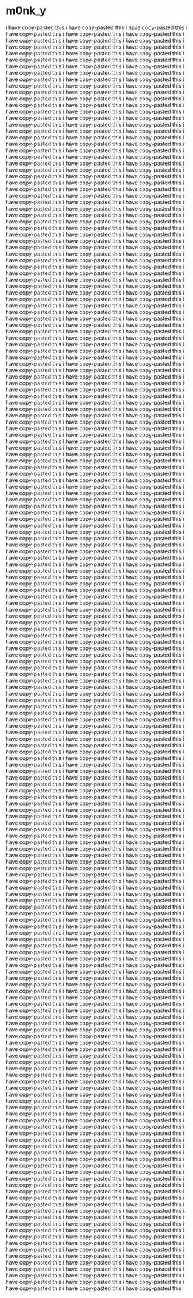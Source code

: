 # m0nk_y
i have copy-pasted this i have copy-pasted this i have copy-pasted this i have copy-pasted this i have copy-pasted this i have copy-pasted this i have copy-pasted this i have copy-pasted this i have copy-pasted this i have copy-pasted this i have copy-pasted this i have copy-pasted this i have copy-pasted this i have copy-pasted this i have copy-pasted this i have copy-pasted this i have copy-pasted this i have copy-pasted this i have copy-pasted this i have copy-pasted this i have copy-pasted this i have copy-pasted this i have copy-pasted this i have copy-pasted this i have copy-pasted this i have copy-pasted this i have copy-pasted this i have copy-pasted this i have copy-pasted this i have copy-pasted this i have copy-pasted this i have copy-pasted this i have copy-pasted this i have copy-pasted this i have copy-pasted this i have copy-pasted this i have copy-pasted this i have copy-pasted this i have copy-pasted this i have copy-pasted this i have copy-pasted this i have copy-pasted this i have copy-pasted this i have copy-pasted this i have copy-pasted this i have copy-pasted this i have copy-pasted this i have copy-pasted this i have copy-pasted this i have copy-pasted this i have copy-pasted this i have copy-pasted this i have copy-pasted this i have copy-pasted this i have copy-pasted this i have copy-pasted this i have copy-pasted this i have copy-pasted this i have copy-pasted this i have copy-pasted this i have copy-pasted this i have copy-pasted this i have copy-pasted this i have copy-pasted this i have copy-pasted this i have copy-pasted this i have copy-pasted this i have copy-pasted this i have copy-pasted this i have copy-pasted this i have copy-pasted this i have copy-pasted this i have copy-pasted this i have copy-pasted this i have copy-pasted this i have copy-pasted this i have copy-pasted this i have copy-pasted this i have copy-pasted this i have copy-pasted this i have copy-pasted this i have copy-pasted this i have copy-pasted this i have copy-pasted this i have copy-pasted this i have copy-pasted this i have copy-pasted this i have copy-pasted this i have copy-pasted this i have copy-pasted this i have copy-pasted this i have copy-pasted this i have copy-pasted this i have copy-pasted this i have copy-pasted this i have copy-pasted this i have copy-pasted this i have copy-pasted this i have copy-pasted this i have copy-pasted this i have copy-pasted this i have copy-pasted this i have copy-pasted this i have copy-pasted this i have copy-pasted this i have copy-pasted this i have copy-pasted this i have copy-pasted this i have copy-pasted this i have copy-pasted this i have copy-pasted this i have copy-pasted this i have copy-pasted this i have copy-pasted this i have copy-pasted this i have copy-pasted this i have copy-pasted this i have copy-pasted this i have copy-pasted this i have copy-pasted this i have copy-pasted this i have copy-pasted this i have copy-pasted this i have copy-pasted this i have copy-pasted this i have copy-pasted this i have copy-pasted this i have copy-pasted this i have copy-pasted this i have copy-pasted this i have copy-pasted this i have copy-pasted this i have copy-pasted this i have copy-pasted this i have copy-pasted this i have copy-pasted this i have copy-pasted this i have copy-pasted this i have copy-pasted this i have copy-pasted this i have copy-pasted this i have copy-pasted this i have copy-pasted this i have copy-pasted this i have copy-pasted this i have copy-pasted this i have copy-pasted this i have copy-pasted this i have copy-pasted this i have copy-pasted this i have copy-pasted this i have copy-pasted this i have copy-pasted this i have copy-pasted this i have copy-pasted this i have copy-pasted this i have copy-pasted this i have copy-pasted this i have copy-pasted this i have copy-pasted this i have copy-pasted this i have copy-pasted this i have copy-pasted this i have copy-pasted this i have copy-pasted this i have copy-pasted this i have copy-pasted this i have copy-pasted this i have copy-pasted this i have copy-pasted this i have copy-pasted this i have copy-pasted this i have copy-pasted this i have copy-pasted this i have copy-pasted this i have copy-pasted this i have copy-pasted this i have copy-pasted this i have copy-pasted this i have copy-pasted this i have copy-pasted this i have copy-pasted this i have copy-pasted this i have copy-pasted this i have copy-pasted this i have copy-pasted this i have copy-pasted this i have copy-pasted this i have copy-pasted this i have copy-pasted this i have copy-pasted this i have copy-pasted this i have copy-pasted this i have copy-pasted this i have copy-pasted this i have copy-pasted this i have copy-pasted this i have copy-pasted this i have copy-pasted this i have copy-pasted this i have copy-pasted this i have copy-pasted this i have copy-pasted this i have copy-pasted this i have copy-pasted this i have copy-pasted this i have copy-pasted this i have copy-pasted this i have copy-pasted this i have copy-pasted this i have copy-pasted this i have copy-pasted this i have copy-pasted this i have copy-pasted this i have copy-pasted this i have copy-pasted this i have copy-pasted this i have copy-pasted this i have copy-pasted this i have copy-pasted this i have copy-pasted this i have copy-pasted this i have copy-pasted this i have copy-pasted this i have copy-pasted this i have copy-pasted this i have copy-pasted this i have copy-pasted this i have copy-pasted this i have copy-pasted this i have copy-pasted this i have copy-pasted this i have copy-pasted this i have copy-pasted this i have copy-pasted this i have copy-pasted this i have copy-pasted this i have copy-pasted this i have copy-pasted this i have copy-pasted this i have copy-pasted this i have copy-pasted this i have copy-pasted this i have copy-pasted this i have copy-pasted this i have copy-pasted this i have copy-pasted this i have copy-pasted this i have copy-pasted this i have copy-pasted this i have copy-pasted this i have copy-pasted this i have copy-pasted this i have copy-pasted this i have copy-pasted this i have copy-pasted this i have copy-pasted this i have copy-pasted this i have copy-pasted this i have copy-pasted this i have copy-pasted this i have copy-pasted this i have copy-pasted this i have copy-pasted this i have copy-pasted this i have copy-pasted this i have copy-pasted this i have copy-pasted this i have copy-pasted this i have copy-pasted this i have copy-pasted this i have copy-pasted this i have copy-pasted this i have copy-pasted this i have copy-pasted this i have copy-pasted this i have copy-pasted this i have copy-pasted this i have copy-pasted this i have copy-pasted this i have copy-pasted this i have copy-pasted this i have copy-pasted this i have copy-pasted this i have copy-pasted this i have copy-pasted this i have copy-pasted this i have copy-pasted this i have copy-pasted this i have copy-pasted this i have copy-pasted this i have copy-pasted this i have copy-pasted this i have copy-pasted this i have copy-pasted this i have copy-pasted this i have copy-pasted this i have copy-pasted this i have copy-pasted this i have copy-pasted this i have copy-pasted this i have copy-pasted this i have copy-pasted this i have copy-pasted this i have copy-pasted this i have copy-pasted this i have copy-pasted this i have copy-pasted this i have copy-pasted this i have copy-pasted this i have copy-pasted this i have copy-pasted this i have copy-pasted this i have copy-pasted this i have copy-pasted this i have copy-pasted this i have copy-pasted this i have copy-pasted this i have copy-pasted this i have copy-pasted this i have copy-pasted this i have copy-pasted this i have copy-pasted this i have copy-pasted this i have copy-pasted this i have copy-pasted this i have copy-pasted this i have copy-pasted this i have copy-pasted this i have copy-pasted this i have copy-pasted this i have copy-pasted this i have copy-pasted this i have copy-pasted this i have copy-pasted this i have copy-pasted this i have copy-pasted this i have copy-pasted this i have copy-pasted this i have copy-pasted this i have copy-pasted this i have copy-pasted this i have copy-pasted this i have copy-pasted this i have copy-pasted this i have copy-pasted this i have copy-pasted this i have copy-pasted this i have copy-pasted this i have copy-pasted this i have copy-pasted this i have copy-pasted this i have copy-pasted this i have copy-pasted this i have copy-pasted this i have copy-pasted this i have copy-pasted this i have copy-pasted this i have copy-pasted this i have copy-pasted this i have copy-pasted this i have copy-pasted this i have copy-pasted this i have copy-pasted this i have copy-pasted this i have copy-pasted this i have copy-pasted this i have copy-pasted this i have copy-pasted this i have copy-pasted this i have copy-pasted this i have copy-pasted this i have copy-pasted this i have copy-pasted this i have copy-pasted this i have copy-pasted this i have copy-pasted this i have copy-pasted this i have copy-pasted this i have copy-pasted this i have copy-pasted this i have copy-pasted this i have copy-pasted this i have copy-pasted this i have copy-pasted this i have copy-pasted this i have copy-pasted this i have copy-pasted this i have copy-pasted this i have copy-pasted this i have copy-pasted this i have copy-pasted this i have copy-pasted this i have copy-pasted this i have copy-pasted this i have copy-pasted this i have copy-pasted this i have copy-pasted this i have copy-pasted this i have copy-pasted this i have copy-pasted this i have copy-pasted this i have copy-pasted this i have copy-pasted this i have copy-pasted this i have copy-pasted this i have copy-pasted this i have copy-pasted this i have copy-pasted this i have copy-pasted this i have copy-pasted this i have copy-pasted this i have copy-pasted this i have copy-pasted this i have copy-pasted this i have copy-pasted this i have copy-pasted this i have copy-pasted this i have copy-pasted this i have copy-pasted this i have copy-pasted this i have copy-pasted this i have copy-pasted this i have copy-pasted this i have copy-pasted this i have copy-pasted this i have copy-pasted this i have copy-pasted this i have copy-pasted this i have copy-pasted this i have copy-pasted this i have copy-pasted this i have copy-pasted this i have copy-pasted this i have copy-pasted this i have copy-pasted this i have copy-pasted this i have copy-pasted this i have copy-pasted this i have copy-pasted this i have copy-pasted this i have copy-pasted this i have copy-pasted this i have copy-pasted this i have copy-pasted this i have copy-pasted this i have copy-pasted this i have copy-pasted this i have copy-pasted this i have copy-pasted this i have copy-pasted this i have copy-pasted this i have copy-pasted this i have copy-pasted this i have copy-pasted this i have copy-pasted this i have copy-pasted this i have copy-pasted this i have copy-pasted this i have copy-pasted this i have copy-pasted this i have copy-pasted this i have copy-pasted this i have copy-pasted this i have copy-pasted this i have copy-pasted this i have copy-pasted this i have copy-pasted this i have copy-pasted this i have copy-pasted this i have copy-pasted this i have copy-pasted this i have copy-pasted this i have copy-pasted this i have copy-pasted this i have copy-pasted this i have copy-pasted this i have copy-pasted this i have copy-pasted this i have copy-pasted this i have copy-pasted this i have copy-pasted this i have copy-pasted this i have copy-pasted this i have copy-pasted this i have copy-pasted this i have copy-pasted this i have copy-pasted this i have copy-pasted this i have copy-pasted this i have copy-pasted this i have copy-pasted this i have copy-pasted this i have copy-pasted this i have copy-pasted this i have copy-pasted this i have copy-pasted this i have copy-pasted this i have copy-pasted this i have copy-pasted this i have copy-pasted this i have copy-pasted this i have copy-pasted this i have copy-pasted this i have copy-pasted this i have copy-pasted this i have copy-pasted this i have copy-pasted this i have copy-pasted this i have copy-pasted this i have copy-pasted this i have copy-pasted this i have copy-pasted this i have copy-pasted this i have copy-pasted this i have copy-pasted this i have copy-pasted this i have copy-pasted this i have copy-pasted this i have copy-pasted this i have copy-pasted this i have copy-pasted this i have copy-pasted this i have copy-pasted this i have copy-pasted this i have copy-pasted this i have copy-pasted this i have copy-pasted this i have copy-pasted this i have copy-pasted this i have copy-pasted this i have copy-pasted this i have copy-pasted this i have copy-pasted this i have copy-pasted this i have copy-pasted this i have copy-pasted this i have copy-pasted this i have copy-pasted this i have copy-pasted this i have copy-pasted this i have copy-pasted this i have copy-pasted this i have copy-pasted this i have copy-pasted this i have copy-pasted this i have copy-pasted this i have copy-pasted this i have copy-pasted this i have copy-pasted this i have copy-pasted this i have copy-pasted this i have copy-pasted this i have copy-pasted this i have copy-pasted this i have copy-pasted this i have copy-pasted this i have copy-pasted this i have copy-pasted this i have copy-pasted this i have copy-pasted this i have copy-pasted this i have copy-pasted this i have copy-pasted this i have copy-pasted this i have copy-pasted this i have copy-pasted this i have copy-pasted this i have copy-pasted this i have copy-pasted this i have copy-pasted this i have copy-pasted this i have copy-pasted this i have copy-pasted this i have copy-pasted this i have copy-pasted this i have copy-pasted this i have copy-pasted this i have copy-pasted this i have copy-pasted this i have copy-pasted this i have copy-pasted this i have copy-pasted this i have copy-pasted this i have copy-pasted this i have copy-pasted this i have copy-pasted this i have copy-pasted this 
